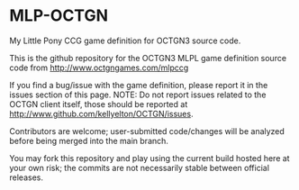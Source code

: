 MLP-OCTGN
=========

My Little Pony CCG game definition for OCTGN3 source code.

This is the github repository for the OCTGN3 MLPL game definition source code from http://www.octgngames.com/mlpccg

If you find a bug/issue with the game definition, please report it in the issues section of this page. NOTE: Do not report issues related to the OCTGN client itself, those should be reported at http://www.github.com/kellyelton/OCTGN/issues.

Contributors are welcome; user-submitted code/changes will be analyzed before being merged into the main branch.

You may fork this repository and play using the current build hosted here at your own risk; the commits are not necessarily stable between official releases.
